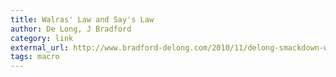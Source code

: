 ```yaml
---
title: Walras' Law and Say's Law
author: De Long, J Bradford
category: link
external_url: http://www.bradford-delong.com/2010/11/delong-smackdown-watch-walras-law-and-says-law-edition.html
tags: macro
---
```

